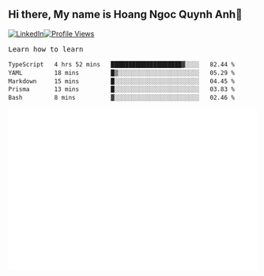 ## Hi there, My name is Hoang Ngoc Quynh Anh👋

[![LinkedIn](https://img.shields.io/badge/LinkedIn-0077B5?style=flat&logo=linkedin&logoColor=white)](https://www.linkedin.com/in/quynhanh572004/)[![Profile Views](https://komarev.com/ghpvc/?username=quynhanhhoang572004&color=blue&style=flat-square)](https://github.com/quynhanhhoang572004)  

<samp> Learn how to learn <samp> 




<!--START_SECTION:waka-->

```txt
TypeScript   4 hrs 52 mins   ████████████████████▓░░░░   82.44 %
YAML         18 mins         █▒░░░░░░░░░░░░░░░░░░░░░░░   05.29 %
Markdown     15 mins         █░░░░░░░░░░░░░░░░░░░░░░░░   04.45 %
Prisma       13 mins         █░░░░░░░░░░░░░░░░░░░░░░░░   03.83 %
Bash         8 mins          ▓░░░░░░░░░░░░░░░░░░░░░░░░   02.46 %
```

<!--END_SECTION:waka-->

![Full-year Contribution Calendar](https://github.com/quynhanhhoang572004/quynhanhhoang572004/blob/main/metrics.plugin.isocalendar.fullyear.svg)

